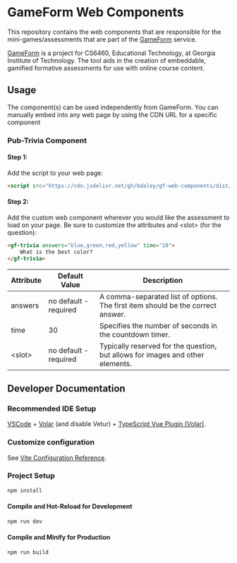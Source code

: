 # GameForm Web Components

This repository contains the web components that are responsible for the mini-games/assessments that are part of the [GameForm](https://getgameform.com/) service.

[GameForm](https://getgameform.com/) is a project for CS6460, Educational Technology, at Georgia Institute of Technology. The tool aids in the creation of
embeddable, gamified formative assessments for
use with online course content. 

## Usage

The component(s) can be used independently from GameForm. You can manually embed into any web page by using the CDN URL for a specific component

### Pub-Trivia Component 

#### Step 1:
Add the script to your web page:
```html
<script src="https://cdn.jsdelivr.net/gh/bdaley/gf-web-components/dist/assets/js/gf-trivia.js" async></script>
```

#### Step 2:

Add the custom web component wherever you would like the assessment to load on your page. Be sure to customize the attributes and &lt;slot&gt; (for the question):

```html
<gf-trivia answers="blue,green,red,yellow" time="10">
    What is the best color?
</gf-trivia>
```

| Attribute         | Default Value     | Description |
|--------------|-----------|------------|
| answers | no default - required      | A comma-separated list of options. The first item should be the correct answer.        |
| time      | 30  | Specifies the number of seconds in the countdown timer.       |
| &lt;slot&gt;      | no default - required  | Typically reserved for the question, but allows for images and other elements.       |






## Developer Documentation
### Recommended IDE Setup

[VSCode](https://code.visualstudio.com/) + [Volar](https://marketplace.visualstudio.com/items?itemName=Vue.volar) (and disable Vetur) + [TypeScript Vue Plugin (Volar)](https://marketplace.visualstudio.com/items?itemName=Vue.vscode-typescript-vue-plugin).

### Customize configuration

See [Vite Configuration Reference](https://vitejs.dev/config/).

### Project Setup

```sh
npm install
```

#### Compile and Hot-Reload for Development

```sh
npm run dev
```

#### Compile and Minify for Production

```sh
npm run build
```
